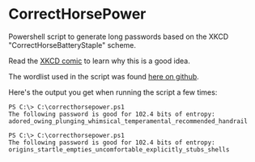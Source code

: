 # CorrectHorsePower
Powershell script to generate long passwords based on the XKCD "CorrectHorseBatteryStaple" scheme.

Read the [XKCD comic](https://xkcd.com/936/) to learn why this is a good idea.

The wordlist used in the script was found [here on github](https://github.com/dolph/dictionary).

Here's the output you get when running the script a few times:

```
PS C:\> C:\correcthorsepower.ps1
The following password is good for 102.4 bits of entropy:
adored_owing_plunging_whimsical_temperamental_recommended_handrail

PS C:\> C:\correcthorsepower.ps1
The following password is good for 102.4 bits of entropy:
origins_startle_empties_uncomfortable_explicitly_stubs_shells

